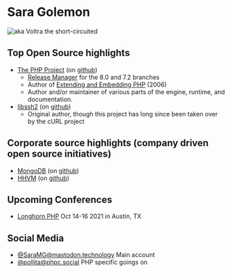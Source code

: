 # Sara Golemon

![aka Voltra the short-circuited](https://weca.mp/2016/images/coach/sara.png)

## Top Open Source highlights

* [The PHP Project](https://www.php.net) (on [github](https://github.com/php/php-src))
  * [Release Manager](https://www.php.net/gpg-keys) for the 8.0 and 7.2 branches
  * Author of [Extending and Embedding PHP](https://www.amazon.com/dp/067232704X) (2006)
  * Author and/or maintainer of various parts of the engine, runtime, and documentation.
* [libssh2](https://www.libssh2.org) (on [github](https://github.com/libssh2/libssh2))
  * Original author, though this project has long since been taken over by the cURL project

## Corporate source highlights (company driven open source initiatives)

* [MongoDB](https://www.mongodb.com) (on [github](https://github.com/mongodb/mongo))
* [HHVM](https://www.hhvm.com) (on [github](https://github.com/facebook/hhvm))

## Upcoming Conferences

* [Longhorn PHP](https://www.longhornphp.com/) Oct 14-16 2021 in Austin, TX

## Social Media

* [@SaraMG@mastodon.technology](https://mastodon.technology/@SaraMG) Main account
* [@pollita@phpc.social](https://phpc.social/@pollita) PHP specific goings on
